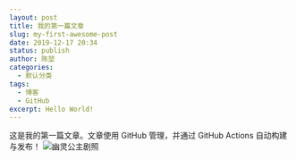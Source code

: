 ```yaml
---
layout: post
title: 我的第一篇文章
slug: my-first-awesome-post
date: 2019-12-17 20:34
status: publish
author: 陈堃
categories: 
  - 默认分类
tags: 
  - 博客
  - GitHub
excerpt: Hello World!
---
```


这是我的第一篇文章。文章使用 GitHub 管理，并通过 GitHub Actions 自动构建与发布！
![幽灵公主剧照](./images/Mononoke_Hime.jpg)
